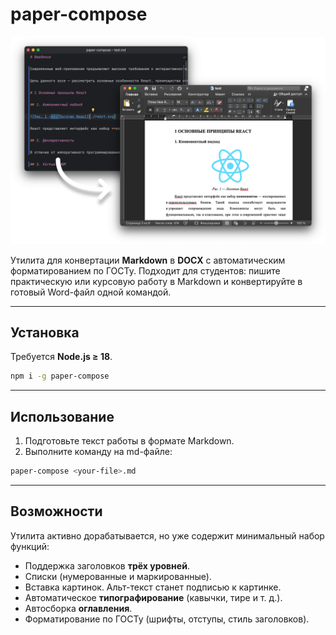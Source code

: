 # paper-compose

![Logo](./readme.png)

Утилита для конвертации **Markdown** в **DOCX** с автоматическим форматированием по ГОСТу.
Подходит для студентов: пишите практическую или курсовую работу в Markdown и конвертируйте в готовый Word-файл одной 
командой.

---

## Установка

Требуется **Node.js ≥ 18**.

```bash
npm i -g paper-compose
```

---

## Использование

1. Подготовьте текст работы в формате Markdown.
2. Выполните команду на md-файле:

```bash
paper-compose <your-file>.md
```

---

## Возможности

Утилита активно дорабатывается, но уже содержит минимальный набор функций:

* Поддержка заголовков **трёх уровней**.
* Списки (нумерованные и маркированные).
* Вставка картинок. Альт-текст станет подписью к картинке.
* Автоматическое **типографирование** (кавычки, тире и т. д.).
* Автосборка **оглавления**.
* Форматирование по ГОСТу (шрифты, отступы, стиль заголовков).
